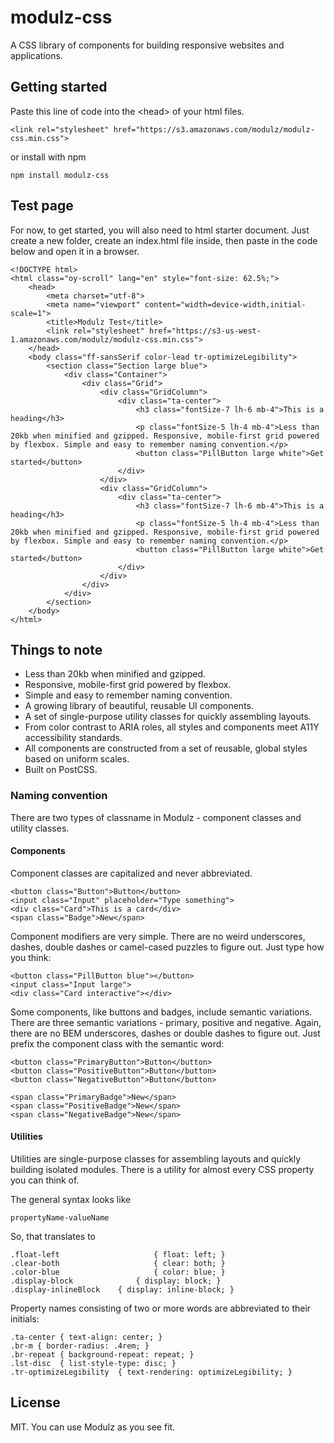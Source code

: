 # modulz-css

A CSS library of components for building responsive websites and applications.

## Getting started

Paste this line of code into the &lt;head&gt; of your html files.

    <link rel="stylesheet" href="https://s3.amazonaws.com/modulz/modulz-css.min.css">

or install with npm

    npm install modulz-css

## Test page

For now, to get started, you will also need to html starter document. Just create a new
folder, create an index.html file inside, then paste in the code below and open it in a browser.

    <!DOCTYPE html>
    <html class="oy-scroll" lang="en" style="font-size: 62.5%;">
        <head>
            <meta charset="utf-8">
            <meta name="viewport" content="width=device-width,initial-scale=1">
            <title>Modulz Test</title>
            <link rel="stylesheet" href="https://s3-us-west-1.amazonaws.com/modulz/modulz-css.min.css">
        </head>
        <body class="ff-sansSerif color-lead tr-optimizeLegibility">
            <section class="Section large blue">
                <div class="Container">
                    <div class="Grid">
                        <div class="GridColumn">
                            <div class="ta-center">
                                <h3 class="fontSize-7 lh-6 mb-4">This is a heading</h3>
                                <p class="fontSize-5 lh-4 mb-4">Less than 20kb when minified and gzipped. Responsive, mobile-first grid powered by flexbox. Simple and easy to remember naming convention.</p>
                                <button class="PillButton large white">Get started</button>
                            </div>
                        </div>
                        <div class="GridColumn">
                            <div class="ta-center">
                                <h3 class="fontSize-7 lh-6 mb-4">This is a heading</h3>
                                <p class="fontSize-5 lh-4 mb-4">Less than 20kb when minified and gzipped. Responsive, mobile-first grid powered by flexbox. Simple and easy to remember naming convention.</p>
                                <button class="PillButton large white">Get started</button>
                            </div>
                        </div>
                    </div>
                </div>
            </section>
        </body>
    </html>

## Things to note

- Less than 20kb when minified and gzipped.
- Responsive, mobile-first grid powered by flexbox.
- Simple and easy to remember naming convention.
- A growing library of beautiful, reusable UI components.
- A set of single-purpose utility classes for quickly assembling layouts.
- From color contrast to ARIA roles, all styles and components meet A11Y accessibility standards.
- All components are constructed from a set of reusable, global styles based on uniform scales.
- Built on PostCSS.

### Naming convention

There are two types of classname in Modulz - component classes and utility classes.

#### Components

Component classes are capitalized and never abbreviated.

    <button class="Button">Button</button>
    <input class="Input" placeholder="Type something">
    <div class="Card">This is a card</div>
    <span class="Badge">New</span>

Component modifiers are very simple. There are no weird underscores, dashes, double
dashes or camel-cased puzzles to figure out. Just type how you think:

    <button class="PillButton blue"></button>
    <input class="Input large">
    <div class="Card interactive"></div>

Some components, like buttons and badges, include semantic variations. There are three
semantic variations - primary, positive and negative. Again, there are no BEM underscores,
dashes or double dashes to figure out. Just prefix the component class with the
semantic word:

    <button class="PrimaryButton">Button</button>
    <button class="PositiveButton">Button</button>
    <button class="NegativeButton">Button</button>

    <span class="PrimaryBadge">New</span>
    <span class="PositiveBadge">New</span>
    <span class="NegativeBadge">New</span>

#### Utilities

Utilities are single-purpose classes for assembling layouts and quickly building
isolated modules. There is a utility for almost every CSS property you can think of.

The general syntax looks like

    propertyName-valueName

So, that translates to

    .float-left                     { float: left; }
    .clear-both                     { clear: both; }
    .color-blue                     { color: blue; }
    .display-block              { display: block; }
    .display-inlineBlock    { display: inline-block; }

Property names consisting of two or more words are abbreviated to their initials:

    .ta-center { text-align: center; }
    .br-m { border-radius: .4rem; }
    .br-repeat { background-repeat: repeat; }
    .lst-disc  { list-style-type: disc; }
    .tr-optimizeLegibility  { text-rendering: optimizeLegibility; }

## License

MIT. You can use Modulz as you see fit.
